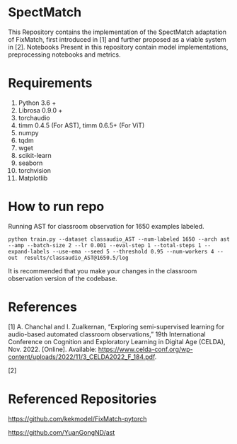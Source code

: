 # SpectMatch
This Repository contains the implementation of the SpectMatch adaptation of FixMatch, first introduced in [1] and further proposed as a viable system in [2]. Notebooks Present in this repository contain model implementations, preprocessing notebooks and metrics.

# Requirements
1. Python 3.6 +
2. Librosa 0.9.0 +
3. torchaudio
4. timm 0.4.5 (For AST), timm 0.6.5+ (For ViT)
5. numpy
6. tqdm
7. wget
8. scikit-learn
9. seaborn
10. torchvision
11. Matplotlib

# How to run repo
Running AST for classroom observation for 1650 examples labeled.
````
python train.py --dataset classaudio_AST --num-labeled 1650 --arch ast --amp --batch-size 2 --lr 0.001 --eval-step 1 --total-steps 1 --expand-labels --use-ema --seed 5 --threshold 0.95 --num-workers 4 --out  results/classaudio_AST@1650.5/log
````
It is recommended that you make your changes in the classroom observation version of the codebase.

# References
[1] A. Chanchal and I. Zualkernan, “Exploring semi-supervised learning for audio-based automated classroom
observations,” 19th International Conference on Cognition and Exploratory Learning in Digital Age (CELDA),
Nov. 2022. [Online]. Available: https://www.celda-conf.org/wp-content/uploads/2022/11/3_CELDA2022_F_184.pdf.

[2]

# Referenced Repositories
https://github.com/kekmodel/FixMatch-pytorch

https://github.com/YuanGongND/ast



